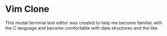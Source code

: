 # Vim Clone
This modal terminal text editor was created to help me become familiar with the C language and become comfortable with data structures and the like.
